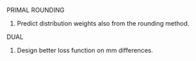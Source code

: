 PRIMAL ROUNDING

1. Predict distribution weights also from the rounding method.


DUAL
1. Design better loss function on mm differences. 